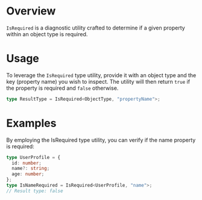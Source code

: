 # Overview

`IsRequired` is a diagnostic utility crafted to determine if a given property within an object type is required.

# Usage

To leverage the `IsRequired` type utility, provide it with an object type and the key (property name) you wish to inspect. The utility will then return `true` if the property is required and `false` otherwise.

```typescript
type ResultType = IsRequired<ObjectType, "propertyName">;
```

# Examples

By employing the IsRequired type utility, you can verify if the name property is required:

```typescript
type UserProfile = {
  id: number;
  name?: string;
  age: number;
};
type IsNameRequired = IsRequired<UserProfile, "name">;
// Result type: false
```
